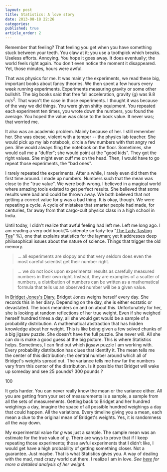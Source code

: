 ```yaml
---
layout: post
title: Statistics: A love story
date: 2013-08-18 22:26
categories: 
published: true
article_order: 2
---
```


Remember that feeling? That feeling you get when you have something stuck between your teeth. You claw at it; you use a toothpick which breaks. Useless efforts. Annoying. You hope it goes away. It does eventually; the world feels right again. You don't even notice the moment it disappeared. Yet, those minutes, hours were awful.    

That was physics for me. It was mainly the experiments, we read these big, important books about fancy theories. We then spent a few hours every week running experiments. Experiments measuring gravity or some other bullshit. The big books said that free fall acceleration, gravity ($g$) was $9.8$ $m/s^2$. That wasn't the case in those experiments. I thought it was because of the way we did things. You were given shitty equipment. You repeated each experiment ten times, you wrote down the numbers, you found the average. You hoped the value was close to the book value. It never was; that worried me.   

It also was an academic problem. Mainly because of her. I still remember her. She was obese, violent with a temper -- the physics lab teacher. She would pick up my lab notebook, circle a few numbers with that angry red pen. She would always fling the notebook on the floor. Sometimes, she would call me a "duffer"; she would point at the "good kids". They got the right values. She might even cuff me on the head. Then, I would have to go repeat those experiments, the "bad ones". 

I rarely repeated the experiments. After a while, I rarely even did them the first time around. I made up numbers. Numbers such that the mean was close to the "true value". We were both wrong. I believed in a magical world where amazing tools existed to get perfect results. She believed that some results were bad and could be thrown away. We both believed that not getting a correct value for $g$ was a bad thing. It is okay, though. We were repeating a cycle. A cycle of mistakes that smarter people had made, for centuries, far away from that cargo-cult physics class in a high school in India.

Until today, I didn't realize that awful feeling had left me. Left me long ago. I am reading a very odd book{% sidenote sn-lady-tea "[The Lady Tasting Tea][ladytea]" %}, one that explains statistics for the layman; yet it addresses deep philosophical issues about the nature of science. Things that trigger the old memory. 

> ... all experiments are sloppy and that very seldom does even the most careful scientist get their number right. 

> ... we do not look upon experimental results as carefully measured numbers in their own right. Instead, they are examples of a scatter of numbers, a distribution of numbers can be written as a mathematical formula that tells us an observed number will be a given value.  

In [Bridget Jones's Diary][bjdiary], Bridget Jones weighs herself every day. She records this in her diary. Depending on the day, she is either ecstatic or devastated. The book meanders on and on about this. Unfortunately for her, she is looking at random reflections of her true weight. Even if she weighed herself hundred times a day, all she would get would be a sample of a probability distribution. A mathematical abstraction that has hidden knowledge about her weight. This is like being given a few solved chunks of a big jigsaw puzzle. She doesn't have the full puzzle. She never will. All she can do is make a good guess at the big picture. This is where Statistics helps. Sometimes, I can find out which jigsaw puzzle I am working with. Every probability distribution has clues that identify it. The mean tells me the center of this distribution; the central number around which all of Bridget's weights spread out. The variance tells me how far the numbers vary from this center of the distribution. Is it possible that Bridget will wake up someday and see 25 pounds? 300 pounds ?

<script src="http://d3js.org/d3.v3.min.js" charset="utf-8"></script>
<link rel="stylesheet" type="text/css" href="/stylesheets/bridget.css"> 

<script src="/javascripts/bridgetjones/bridget.js" charset="utf-8"></script>
<div id="bridgetchart">
<div id="caption" class="hidden" ><p><span id="value">100</span></p></div>	
</div>

It gets harder. You can never really know the mean or the variance either. All you are getting from your set of measurements is a sample, a sample from all the sets of measurements. Getting back to Bridget and her hundred weighings a day, imagine the space of all possible hundred weighings a day that could happen. All the variations. Every timeline giving you a mean, each mean a clue to the original mean of Bridget's weights. Yes, it is randomness all the way down. 

My experimental value for $g$ was just a sample. The sample mean was an estimate for the true value of $g$. There are ways to prove that if I keep repeating those experiments; those awful experiments that I didn't like, I would get have a high probability of getting something closer. Not a guarantee. Just maybe. That is what Statistics gives you. A way of dealing with the mad, mad crazy world out there. I realize I am in love. _See [here][bjviz] for more a detailed analysis of her weight._

[ladytea]: http://www.amazon.com/gp/product/0805071342/ref=as_li_ss_tl?ie=UTF8&camp=1789&creative=390957&creativeASIN=0805071342&linkCode=as2&tag=meditations02-20
[bjdiary]: http://www.amazon.com/gp/product/0143117130/ref=as_li_ss_tl?ie=UTF8&camp=1789&creative=390957&creativeASIN=0143117130&linkCode=as2&tag=meditations02-20
[bjviz]: http://nbviewer.jupyter.org/github/eshvk/bridget_jones_diary/blob/master/Bridget%20Jones%20Diaries.ipynb